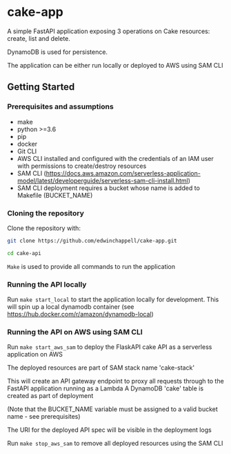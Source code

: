 # cake-app

A simple FastAPI application exposing 3 operations on Cake resources: create, list and delete. 

DynamoDB is used for persistence.

The application can be either run locally or deployed to AWS using SAM CLI

## Getting Started

### Prerequisites and assumptions

- make
- python >=3.6
- pip
- docker
- Git CLI
- AWS CLI installed and configured with the credentials of an IAM user with permissions to create/destroy resources
- SAM CLI (https://docs.aws.amazon.com/serverless-application-model/latest/developerguide/serverless-sam-cli-install.html)
- SAM CLI deployment requires a bucket whose name is added to Makefile (BUCKET_NAME)

### Cloning the repository

Clone the repository with:

``` bash
git clone https://github.com/edwinchappell/cake-app.git
```

```bash
cd cake-api
```
`Make` is used to provide all commands to run the application

### Running the API locally

Run `make start_local` to start the application locally for development. This will spin up a local dynamodb container 
(see https://hub.docker.com/r/amazon/dynamodb-local)

### Running the API on AWS using SAM CLI

Run `make start_aws_sam` to deploy the FlaskAPI cake API as a serverless application on AWS

The deployed resources are part of SAM stack name 'cake-stack'

This will create an API gateway endpoint to proxy all requests through to the FastAPI application running as a Lambda
A DynamoDB 'cake' table is created as part of deployment

(Note that the BUCKET_NAME variable must be assigned to a valid bucket name - see prerequisites)

The URI for the deployed API spec will be visible in the deployment logs

Run `make stop_aws_sam` to remove all deployed resources using the SAM CLI



